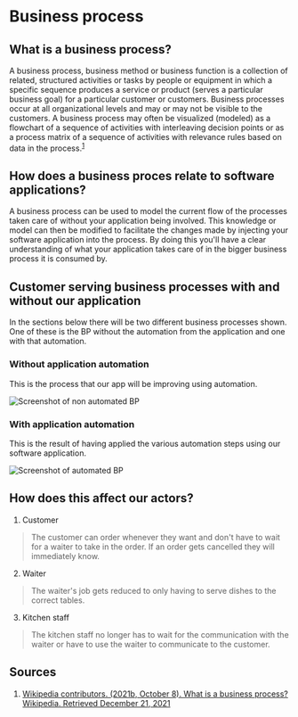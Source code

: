 # Business process
## What is a business process?
A business process, business method or business function is a collection of related, structured activities or tasks by people or equipment in which a specific sequence produces a service or product (serves a particular business goal) for a particular customer or customers. Business processes occur at all organizational levels and may or may not be visible to the customers. A business process may often be visualized (modeled) as a flowchart of a sequence of activities with interleaving decision points or as a process matrix of a sequence of activities with relevance rules based on data in the process.<sup>[1](#Sources)</sup>

## How does a business proces relate to software applications?
A business process can be used to model the current flow of the processes taken care of without your application being involved. This knowledge or model can then be modified to facilitate the changes made by injecting your software application into the process. By doing this you'll have a clear understanding of what your application takes care of in the bigger business process it is consumed by.

## Customer serving business processes with and without our application
In the sections below there will be two different business processes shown. One of these is the BP without the automation from the application and one with that automation.

### Without application automation
This is the process that our app will be improving using automation.

![Screenshot of non automated BP](https://github.com/FHICT-S-Owen/S3-GPS-DOCS/blob/main/BP_Not_Automated.png?raw=true)

### With application automation
This is the result of having applied the various automation steps using our software application.

![Screenshot of automated BP](https://github.com/FHICT-S-Owen/S3-GPS-DOCS/blob/main/BP_Automated.png?raw=true)

## How does this affect our actors?

1. Customer
> The customer can order whenever they want and don't have to wait for a waiter to take in the order. If an order gets cancelled they will immediately know.

2. Waiter
> The waiter's job gets reduced to only having to serve dishes to the correct tables.

3. Kitchen staff
> The kitchen staff no longer has to wait for the communication with the waiter or have to use the waiter to communicate to the customer.

## Sources
1. [Wikipedia contributors. (2021b, October 8). What is a business process? Wikipedia. Retrieved December 21, 2021](https://en.wikipedia.org/wiki/Business_process)